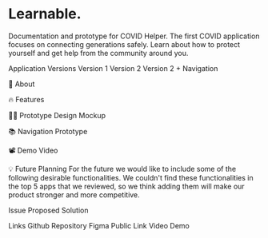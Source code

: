 # Learnable.

Documentation and prototype for COVID Helper. The first COVID application focuses on connecting generations safely. Learn about how to protect yourself and get help from the community around you.

Application Versions
Version 1
Version 2
Version 2 + Navigation

🤔 About

🔥 Features


👩‍🎨 Prototype
Design Mockup

📚 Navigation Prototype

📽️ Demo Video

💡 Future Planning
For the future we would like to include some of the following desirable functionalities. We couldn't find these functionalities in the top 5 apps that we reviewed, so we think adding them will make our product stronger and more competitive.

Issue	Proposed Solution

Links
Github Repository
Figma Public Link
Video Demo
